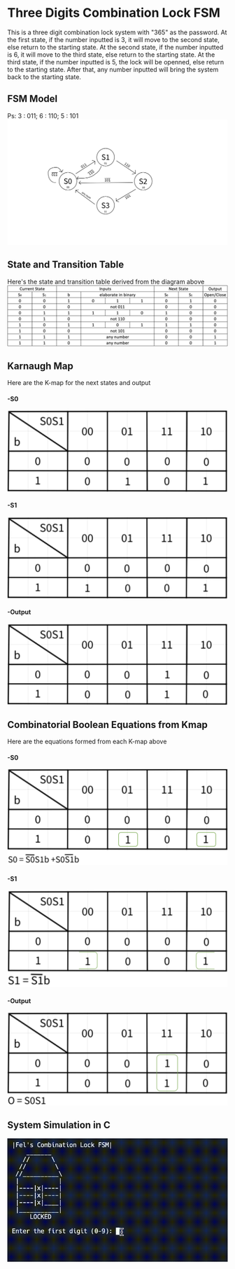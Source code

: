 # Three Digits Combination Lock FSM
This is a three digit combination lock system with "365" as the password. At the first state, if the number inputted is 3, it will move to the second state, else return to the starting state. At the second state, if the number inputted is 6, it will move to the third state, else return to the starting state. At the third state, if the number inputted is 5, the lock will be openned, else return to the starting state. After that, any number inputted will bring the system back to the starting state.

## FSM Model
Ps: 3 : 011; 
    6 : 110; 
    5 : 101
![Space N = 1000](images/fsm.png)

## State and Transition Table
Here's the state and transition table derived from the diagram above
![Space N = 1000](images/truth-table.png)

## Karnaugh Map
Here are the K-map for the next states and output
#### -S0
![Space N = 1000](images/kmap-s0.png)
#### -S1
![Space N = 1000](images/kmap-s1.png)
#### -Output
![Space N = 1000](images/kmap-o.png)

## Combinatorial Boolean Equations from Kmap
Here are the equations formed from each K-map above
#### -S0
![Space N = 1000](images/optimizedS0.png)

#### -S1
![Space N = 1000](images/optimizedS1.png)

#### -Output
![Space N = 1000](images/optimizedo.png)

## System Simulation in C
![Space N = 1000](images/visualization.gif)
